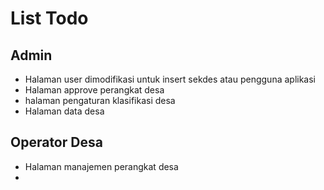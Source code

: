 # List Todo

## Admin

-   Halaman user dimodifikasi untuk insert sekdes atau pengguna aplikasi
-   Halaman approve perangkat desa
-   halaman pengaturan klasifikasi desa
-   Halaman data desa

## Operator Desa

-   Halaman manajemen perangkat desa
-
